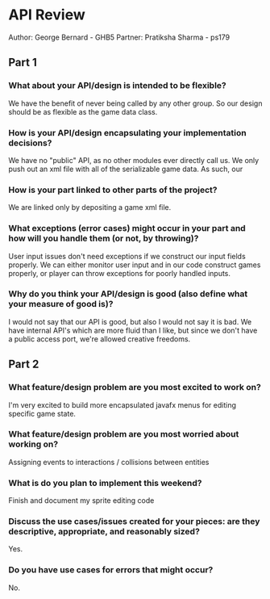 # API Review 
Author: George Bernard - GHB5
Partner: Pratiksha Sharma - ps179

## Part 1
 
### What about your API/design is intended to be flexible?

We have the benefit of never being called by any other group. So our design should be as flexible as the game data class.

### How is your API/design encapsulating your implementation decisions?

We have no "public" API, as no other modules ever directly call us. We only push out an xml file with all of the serializable game data. As such, our 

### How is your part linked to other parts of the project?

We are linked only by depositing a game xml file.

### What exceptions (error cases) might occur in your part and how will you handle them (or not, by throwing)?

User input issues don't need exceptions if we construct our input fields properly. We can either monitor user input and in our code construct games properly, or player can throw exceptions for poorly handled inputs.

### Why do you think your API/design is good (also define what your measure of good is)?

I would not say that our API is good, but also I would not say it is bad. We have internal API's which are more fluid than I like,  but since we don't have a public access port, we're allowed creative freedoms.

## Part 2

### What feature/design problem are you most excited to work on?

I'm very excited to build more encapsulated javafx menus for editing specific game state.

### What feature/design problem are you most worried about working on?

Assigning events to interactions / collisions between entities

### What is do you plan to implement this weekend?

Finish and document my sprite editing code

### Discuss the use cases/issues created for your pieces: are they descriptive, appropriate, and reasonably sized?

Yes.


### Do you have use cases for errors that might occur?
No.
